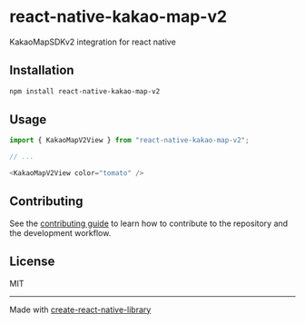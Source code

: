 # react-native-kakao-map-v2

KakaoMapSDKv2 integration for react native

## Installation

```sh
npm install react-native-kakao-map-v2
```

## Usage

```js
import { KakaoMapV2View } from "react-native-kakao-map-v2";

// ...

<KakaoMapV2View color="tomato" />
```

## Contributing

See the [contributing guide](CONTRIBUTING.md) to learn how to contribute to the repository and the development workflow.

## License

MIT

---

Made with [create-react-native-library](https://github.com/callstack/react-native-builder-bob)
